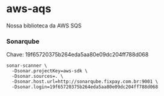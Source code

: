 # aws-aqs
Nossa biblioteca da AWS SQS

### Sonarqube
Chave: 19f65720375b264eda5aa80e09dc204ff788d068

```
sonar-scanner \
  -Dsonar.projectKey=aws-sdk \
  -Dsonar.sources=. \
  -Dsonar.host.url=http://sonarqube.fixpay.com.br:9001 \
  -Dsonar.login=19f65720375b264eda5aa80e09dc204ff788d068
```